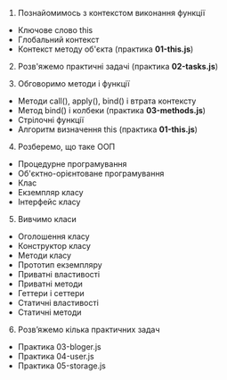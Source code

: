1. Познайомимось з контекстом виконання функції

- Ключове слово this
- Глобальний контекст
- Контекст методу об'єкта (практика **01-this.js**)

2. Розв'яжемо практичні задачі (практика **02-tasks.js**)

3. Обговоримо методи і функції

- Методи call(), apply(), bind() і втрата контексту
- Метод bind() і колбеки (практика **03-methods.js**)
- Стрілочні функції
- Алгоритм визначення this (практика **01-this.js**)

4. Розберемо, що таке ООП

- Процедурне програмування
- Об'єктно-орієнтоване програмування
- Клас
- Екземпляр класу
- Інтерфейс класу

5. Вивчимо класи

- Оголошення класу
- Конструктор класу
- Методи класу
- Прототип екземпляру
- Приватні властивості
- Приватні методи
- Геттери і сеттери
- Статичні властивості
- Статичні методи

6. Розв’яжемо кілька практичних задач

- Практика 03-bloger.js
- Практика 04-user.js
- Практика 05-storage.js